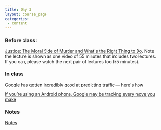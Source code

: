 ```yaml
---
title: Day 3
layout: course_page
categories:
 - content
---
```


### Before class:

[Justice: The Moral Side of Murder and What's the Right Thing to Do](http://justiceharvard.org/themoralsideofmurder/). Note the lecture is shown as one video of 55 minutes that includes two lectures. If you can, please watch the next pair of lectures too (55 minutes). 


### In class

[Google has gotten incredibly good at predicting traffic — here's how](https://www.businessinsider.com/how-google-maps-knows-about-traffic-2015-11)

[If you’re using an Android phone, Google may be tracking every move you make](https://qz.com/1183559/if-youre-using-an-android-phone-google-may-be-tracking-every-move-you-make/)

### Notes

[Notes](../day3notes)
